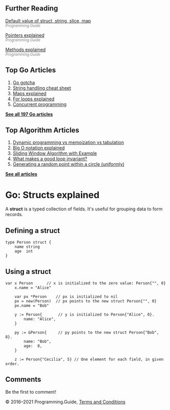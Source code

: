 



## Further Reading

[Default value of struct, string, slice, map](default-zero-value.html)  
<span style="color: grey; font-style: italic; font-size: smaller">Programming.Guide</span>

[Pointers explained](pointers-explained.html)  
<span style="color: grey; font-style: italic; font-size: smaller">Programming.Guide</span>

[Methods explained](methods-explained.html)  
<span style="color: grey; font-style: italic; font-size: smaller">Programming.Guide</span>

## Top Go Articles

1.  [Go gotcha](go-gotcha.html)
2.  [String handling cheat sheet](string-functions-reference-cheat-sheet.html)
3.  [Maps explained](maps-explained.html)
4.  [For loops explained](for-loop.html)
5.  [Concurrent programming](go-concurrency-tutorial.html)

[**See all 197 Go articles**](index.html)



## Top Algorithm Articles

1.  [Dynamic programming vs memoization vs tabulation](../dynamic-programming-vs-memoization-vs-tabulation.html)
2.  [Big O notation explained](../big-o-notation-explained.html)
3.  [Sliding Window Algorithm with Example](../sliding-window-example.html)
4.  [What makes a good loop invariant?](../what-makes-a-good-loop-invariant.html)
5.  [Generating a random point within a circle (uniformly)](../random-point-within-circle.html)

[**See all articles**](../index.html)

# Go: Structs explained

A **struct** is a typed collection of fields. It's useful for grouping data to form records.

## Defining a struct

    type Person struct {
        name string
        age  int
    }

## Using a struct

    var x Person      // x is initialized to the zero value: Person{"", 0}
        x.name = "Alice"

        var px *Person    // px is initialized to nil
        px = new(Person)  // px points to the new struct Person{"", 0}
        px.name = "Bob"

        y := Person{       // y is initialized to Person{"Alice", 0}.
            name: "Alice",
        }

        py := &Person{     // py points to the new struct Person{"Bob", 8}.
            name: "Bob",
            age:  8,
        }

        z := Person{"Cecilia", 5} // One element for each field, in given order.

## Comments

Be the first to comment!

© 2016–2021 Programming.Guide, [Terms and Conditions](../terms-and-conditions.html)
